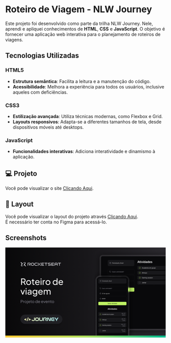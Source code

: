 # Roteiro de Viagem - NLW Journey

Este projeto foi desenvolvido como parte da trilha NLW Journey. Nele, aprendi e apliquei conhecimentos de **HTML**, **CSS** e **JavaScript**. O objetivo é fornecer uma aplicação web interativa para o planejamento de roteiros de viagens.

## Tecnologias Utilizadas

### HTML5
- **Estrutura semântica**: Facilita a leitura e a manutenção do código.
- **Acessibilidade**: Melhora a experiência para todos os usuários, inclusive aqueles com deficiências.

### CSS3
- **Estilização avançada**: Utiliza técnicas modernas, como Flexbox e Grid.
- **Layouts responsivos**: Adapta-se a diferentes tamanhos de tela, desde dispositivos móveis até desktops.

### JavaScript
- **Funcionalidades interativas**: Adiciona interatividade e dinamismo à aplicação.
##

## 💻 Projeto
Você pode visualizar o site [Clicando Aqui](https://nlw-journey-five.vercel.app).

## 🔖 Layout
Você pode visualizar o layout do projeto através [Clicando Aqui](https://www.figma.com/design/PzPme4aMtNliVt8oPYw3aI/NLW-Journey-•-Roteiro-de-Viagem-(Community)?node-id=3-376&t=W0WdslTcEL77XLfp-0). </br>
É necessário ter conta no Figma para acessá-lo.

## Screenshots

![App Screenshot](https://github.com/evertonsantoos/nlw-journey/blob/main/img-readme/img-rocketseat.png)
